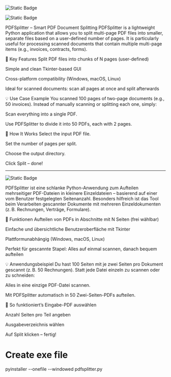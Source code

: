 ![Static Badge](https://img.shields.io/badge/pdfSplitter-with_python-brightgreen)

![Static Badge](https://img.shields.io/badge/English%20description-blue)

PDFSplitter – Smart PDF Document Splitting
PDFSplitter is a lightweight Python application that allows you to split multi-page PDF files into smaller, separate files based on a user-defined number of pages.
It is particularly useful for processing scanned documents that contain multiple multi-page items (e.g., invoices, contracts, forms).

🔧 Key Features
Split PDF files into chunks of N pages (user-defined)

Simple and clean Tkinter-based GUI

Cross-platform compatibility (Windows, macOS, Linux)

Ideal for scanned documents: scan all pages at once and split afterwards

💡 Use Case Example
You scanned 100 pages of two-page documents (e.g., 50 invoices). Instead of manually scanning or splitting each one, simply:

Scan everything into a single PDF.

Use PDFSplitter to divide it into 50 PDFs, each with 2 pages.

🚀 How It Works
Select the input PDF file.

Set the number of pages per split.

Choose the output directory.

Click Split – done!

-------------------------------------------------------------------------

![Static Badge](https://img.shields.io/badge/Deutsche%20Beschreibung-blue)

PDFSplitter ist eine schlanke Python-Anwendung zum Aufteilen mehrseitiger PDF-Dateien in kleinere Einzeldateien – basierend auf einer vom Benutzer festgelegten Seitenanzahl.
Besonders hilfreich ist das Tool beim Verarbeiten gescannter Dokumente mit mehreren Einzeldokumenten (z. B. Rechnungen, Verträge, Formulare).

🔧 Funktionen
Aufteilen von PDFs in Abschnitte mit N Seiten (frei wählbar)

Einfache und übersichtliche Benutzeroberfläche mit Tkinter

Plattformunabhängig (Windows, macOS, Linux)

Perfekt für gescannte Stapel: Alles auf einmal scannen, danach bequem aufteilen

💡 Anwendungsbeispiel
Du hast 100 Seiten mit je zwei Seiten pro Dokument gescannt (z. B. 50 Rechnungen). Statt jede Datei einzeln zu scannen oder zu schneiden:

Alles in eine einzige PDF-Datei scannen.

Mit PDFSplitter automatisch in 50 Zwei-Seiten-PDFs aufteilen.

🚀 So funktioniert’s
Eingabe-PDF auswählen

Anzahl Seiten pro Teil angeben

Ausgabeverzeichnis wählen

Auf Split klicken – fertig!


# Create exe file
pyinstaller --onefile --windowed pdfsplitter.py


